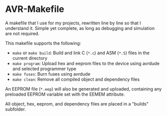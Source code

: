 # AVR-Makefile
A makefile that I use for my projects, rewritten line by line so that I understand it. Simple yet complete, as long as debugging and simulation are not required.

This makefile supports the following:
* `make` or `make build`: Build and link C (`*.c`) and ASM (`*.S`) files in the current directory
* `make program`: Upload hex and eeprom files to the device using avrdude and selected programmer type
* `make fuses`: Burn fuses using avrdude
* `make clean`: Remove all compiled object and dependency files

An EEPROM file (`*.eep`) will also be generated and uploaded, containing any preloaded EEPROM variable set with the EEMEM attribute.

All object, hex, eeprom, and dependency files are placed in a "builds" subfolder.
